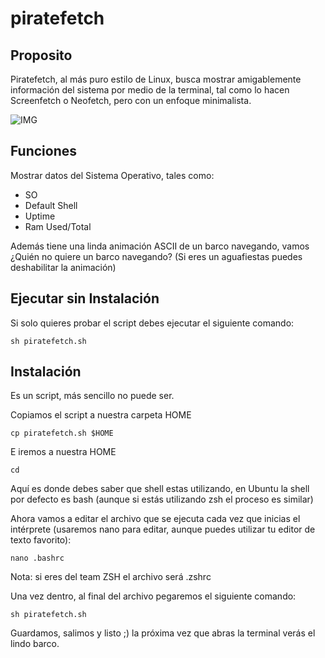# piratefetch

## Proposito
Piratefetch, al más puro estilo de Linux, busca mostrar amigablemente información del sistema por medio de la terminal, tal como lo hacen Screenfetch o Neofetch, pero con un enfoque minimalista.

![IMG](https://ibb.co/tYjLtmK)

## Funciones
Mostrar datos del Sistema Operativo, tales como:
* SO
* Default Shell
* Uptime
* Ram Used/Total

Además tiene una linda animación ASCII de un barco navegando, vamos ¿Quién no quiere un barco navegando? (Si eres un aguafiestas puedes deshabilitar la animación)

## Ejecutar sin Instalación
Si solo quieres probar el script debes ejecutar el siguiente comando:
```
sh piratefetch.sh
```

## Instalación
Es un script, más sencillo no puede ser.

Copiamos el script a nuestra carpeta HOME
```
cp piratefetch.sh $HOME
```

E iremos a nuestra HOME
```
cd
```

Aquí es donde debes saber que shell estas utilizando, en Ubuntu la shell por defecto es bash (aunque si estás utilizando zsh el proceso es similar)

Ahora vamos a editar el archivo que se ejecuta cada vez que inicias el intérprete (usaremos nano para editar, aunque puedes utilizar tu editor de texto favorito):
```
nano .bashrc
```
Nota: si eres del team ZSH el archivo será .zshrc

Una vez dentro, al final del archivo pegaremos el siguiente comando:
```
sh piratefetch.sh
```

Guardamos, salimos y listo ;) la próxima vez que abras la terminal verás el lindo barco.